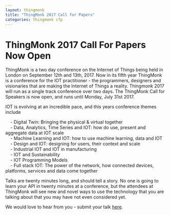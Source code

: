 ```yaml
---
layout: thingmonk
title: "ThingMonk 2017 Call for Papers"
categories: thingmonk cfp
---
```

<div class="l-about row">

<h1 class="text-center">ThingMonk 2017 Call For Papers Now Open</h1>
<p>

ThingMonk is a two day conference on the Internet of Things being held in London on September 12th and 13th, 2017. Now in its fifth year ThingMonk is a conference for the IOT practitioner - the programmers, designers and visionaries that are making the Internet of Things a reality. Thingmonk 2017 will run as a single track conference over two days.
The ThingMonk Call for Speakers is now open, and runs until Monday, July 31st 2017. 
<p />
IOT is evolving at an incredible pace, and this years conference themes include
<p>
&nbsp; &nbsp; - Digital Twin: Bringing the physical &amp; virtual together <br /> 
&nbsp; &nbsp; - Data, Analytics, Time Series and IOT: how do use, present and aggregate data at IOT scale<br /> 
&nbsp; &nbsp; - Machine Learning and IOT: how to use machine learning, data and IOT<br /> 
&nbsp; &nbsp; - Design and IOT:  designing for users, their context and scale<br />
&nbsp; &nbsp; - Industrial IOT and IOT in manufacturing<br />
&nbsp; &nbsp; - IOT and Sustainability<br />
&nbsp; &nbsp; - IOT Programming Models<br />
&nbsp; &nbsp; - Full stack IOT: The power of the network, how connected devices, platforms, services and data come together<br />
<p>
<p>Talks are twenty minutes long, and should tell a story. No one is going to learn your API in twenty minutes at a conference, but the attendees at ThingMonk will see new and novel ways to use the technology that you are talking about that you may have not even considered yet.
</p>
<p>We would love to hear from you - submit your talk <a href="https://docs.google.com/forms/d/e/1FAIpQLScHWb1aXJVPRaQBdKfy_JvkiRLsbKO2kEhV5nnIUDSWdlICgg/viewform">here</a>.
